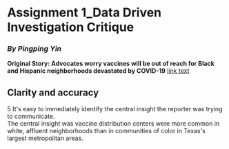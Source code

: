 # Assignment 1_Data Driven Investigation Critique
### *By Pingping Yin* 
**Original Story: Advocates worry vaccines will be out of reach for Black and Hispanic neighborhoods devastated by COVID-19**  [link text](https://www.texastribune.org/2021/01/09/texas-coronavirus-vaccine-racial-inequality/)
## Clarity and accuracy
5
It's easy to immediately identify the central insight the reporter was trying to communicate.  
The central insight was vaccine distribution centers were more common in white, affluent neighborhoods than in communities of color in Texas's largest metropolitan areas.  

